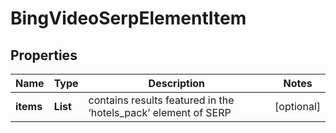 # BingVideoSerpElementItem


## Properties

| Name | Type | Description | Notes |
|------------ | ------------- | ------------- | -------------|
**items** | **List<VideoElement>** | contains results featured in the ‘hotels_pack’ element of SERP |[optional]|